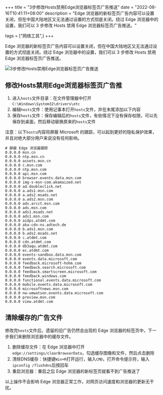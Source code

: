 +++
title = "3步修改Hosts禁用Edge浏览器标签页广告推送"
date = "2022-08-16T10:41:11+08:00"
description = "Edge 浏览器的新标签页广告内容可以设置关闭，但在中国大陆地区又无法通过设置的方式彻底关闭。绕过 Edge 浏览器中的设置，我们可以 3 步修改 Hosts 禁用 Edge 浏览器标签页广告推送。"

tags = ["网络工具",]
+++

Edge 浏览器的新标签页广告内容可以设置关闭，但在中国大陆地区又无法通过设置的方式彻底关闭。绕过 Edge 浏览器中的设置，我们可以 3 步修改 Hosts 禁用 Edge 浏览器标签页广告推送。
<!--more-->

![3步修改Hosts禁用Edge浏览器标签页广告推送](/images/2022/0816-microsoft-edge-hosts-ads.jpg)

## 修改Hosts禁用Edge浏览器标签页广告推

1. 进入`hosts`文件目录：在文件管理器中打开`C:\Windows\System32\drivers\etc`
2. 编辑`hosts`文件：使用记事本打开`hosts`文件，并在末尾添加以下内容
3. 保存`hosts`文件：保存编辑后的`hosts`文件，有些情况下没有保存权限，可以先保存到桌面，然后移动替换原来的`hosts`文件

注意：以下`hosts`内容将屏蔽 Microsoft 的跟踪，可以起到更好的隐私保护效果，并且对绝大部分用户来说没有任何影响。

```
# 屏蔽 Edge 浏览器跟踪
0.0.0.0 msn.cn
0.0.0.0 ntp.msn.cn
0.0.0.0 assets.msn.cn
0.0.0.0 c.msn.com
0.0.0.0 ntp.msn.com
0.0.0.0 api.msn.com
0.0.0.0 browser.events.data.msn.com
0.0.0.0 img-s-msn-com.akamaized.net
0.0.0.0 ad.doubleclick.net
0.0.0.0 a.ads1.msn.com
0.0.0.0 a.ads2.msads.net
0.0.0.0 a.ads2.msn.com
0.0.0.0 ads.arcct.msn.com
0.0.0.0 ads.msn.com
0.0.0.0 ads1.msads.net
0.0.0.0 ads1.msn.com
0.0.0.0 aidps.atdmt.com
0.0.0.0 aka-cdn-ns.adtech.de
0.0.0.0 b.ads1.msn.com
0.0.0.0 b.ads2.msads.net
0.0.0.0 c.atdmt.com
0.0.0.0 cdn.atdmt.com
0.0.0.0 db3aqu.atdmt.com
0.0.0.0 ec.atdmt.com
0.0.0.0 events-sandbox.data.msn.com
0.0.0.0 events.data.microsoft.com
0.0.0.0 feedback.microsoft-hohm.com
0.0.0.0 feedback.search.microsoft.com
0.0.0.0 feedback.smartscreen.microsoft.com
0.0.0.0 feedback.windows.com
0.0.0.0 functional.events.data.microsoft.com
0.0.0.0 mobile.events.data.microsoft.com
0.0.0.0 microsoftnews.msn.com
0.0.0.0 nw-umwatson.events.data.microsoft.com
0.0.0.0 preview.msn.com
0.0.0.0 view.atdmt.com
```

## 清除缓存的广告文件

修改完`hosts`文件后，遗留的旧广告仍然会出现的 Edge 浏览器的标签页中，下一步我们来删除浏览器中的缓存文件。

1. 删除缓存文件：在 Edge 浏览器中打开 `edge://settings/clearBrowserData`，勾选缓存图像和文件，然后点击删除
2. 清除DNS缓存：快捷键`Win+R`打开运行，输入`CMD`，打开命令提示符，输入`ipconfig /flushdns`后按回车
3. 重启浏览器：重启之后 Edge 浏览器的新标签页就看不到广告推送了

以上操作不会影响 Edge 浏览器正常工作，对网页访问速度和浏览器的更新无干扰。